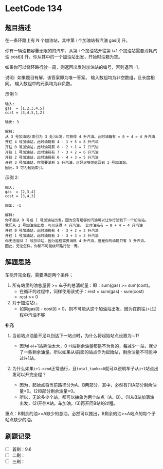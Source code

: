 # LeetCode 134

## 题目描述

在一条环路上有 N 个加油站，其中第 i 个加油站有汽油 gas[i] 升。

你有一辆油箱容量无限的的汽车，从第 i 个加油站开往第 i+1 个加油站需要消耗汽油 cost[i] 升。你从其中的一个加油站出发，开始时油箱为空。

如果你可以绕环路行驶一周，则返回出发时加油站的编号，否则返回 -1。

说明: 
如果题目有解，该答案即为唯一答案。
输入数组均为非空数组，且长度相同。
输入数组中的元素均为非负数。

示例 1:

```
输入: 
gas  = [1,2,3,4,5]
cost = [3,4,5,1,2]

输出: 3

解释:
从 3 号加油站(索引为 3 处)出发，可获得 4 升汽油。此时油箱有 = 0 + 4 = 4 升汽油
开往 4 号加油站，此时油箱有 4 - 1 + 5 = 8 升汽油
开往 0 号加油站，此时油箱有 8 - 2 + 1 = 7 升汽油
开往 1 号加油站，此时油箱有 7 - 3 + 2 = 6 升汽油
开往 2 号加油站，此时油箱有 6 - 4 + 3 = 5 升汽油
开往 3 号加油站，你需要消耗 5 升汽油，正好足够你返回到 3 号加油站。
因此，3 可为起始索引。
```

示例 2:

```
输入: 
gas  = [2,3,4]
cost = [3,4,3]

输出: -1

解释:
你不能从 0 号或 1 号加油站出发，因为没有足够的汽油可以让你行驶到下一个加油站。
我们从 2 号加油站出发，可以获得 4 升汽油。 此时油箱有 = 0 + 4 = 4 升汽油
开往 0 号加油站，此时油箱有 4 - 3 + 2 = 3 升汽油
开往 1 号加油站，此时油箱有 3 - 3 + 3 = 3 升汽油
你无法返回 2 号加油站，因为返程需要消耗 4 升汽油，但是你的油箱只有 3 升汽油。
因此，无论怎样，你都不可能绕环路行驶一周。
```

## 解题思路

车能开完全程，需要满足两个条件；

1. 所有站里的油总量要 >= 车子的总消耗量：即：sum(gas) >= sum(cost)。
    * 在循环的过程中，同样使用该式子：rest = sum(gas) - sum(cost)
    * rest >= 0
2. 对于加油站`i`，
    * 如果gas[i] - cost[i] < 0，则不可能从这个加油站出发，因为在前往`i+1`过程中汽油不够

**补充**

1. 当前站点油量不足以到达下一站点时，为什么将起始站点设置为i+1?
    * 因为i->i+1站耗油太大，0->i站剩余油量都是不为负的，每减少一站，就少了一些剩余油量。所以如果从i前面的站点作为起始站，剩余油量不可能冲过i+1站。

2. 为什么如果`i+1->end`正常通行，且`total_tank>=0`就可以说明车子从`i+1`站点出发可以开完全程？
    * 因为，起始点将当前路径分为A、B两部分。其中，必然有(1)A部分剩余油量<0。(2)B部分剩余油量>0。
    * 所以，无论多少个站，都可以抽象为两个站点（A、B）。(1)从B站加满油出发，(2)开往A站，车加油，(3)再开回B站的过程。

重点：B剩余的油>=A缺少的总油。必然可以推出，B剩余的油>=A站点的每个子站点缺少的油。


## 刷题记录

* [ ] 首刷：9.6
* [ ] 二刷：
* [ ] 三刷：